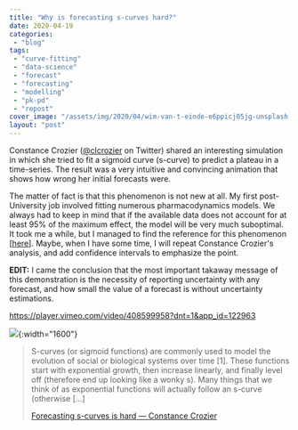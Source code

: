 ```yaml
---
title: "Why is forecasting s-curves hard?"
date: 2020-04-19
categories: 
 - "blog"
tags: 
 - "curve-fitting"
 - "data-science"
 - "forecast"
 - "forecasting"
 - "modelling"
 - "pk-pd"
 - "repost"
cover_image: "/assets/img/2020/04/wim-van-t-einde-e6ppicj05jg-unsplash.jpg"
layout: "post"
---
```


Constance Crozier ([@clcrozier](https://twitter.com/clcrozier/status/1251148890595708938) on Twitter) shared an interesting simulation in which she tried to fit a sigmoid curve (s-curve) to predict a plateau in a time-series. The result was a very intuitive and convincing animation that shows how wrong her initial forecasts were.

The matter of fact is that this phenomenon is not new at all. My first post-University job involved fitting numerous pharmacodynamics models. We always had to keep in mind that if the available data does not account for at least 95% of the maximum effect, the model will be very much suboptimal. It took me a while, but I managed to find the reference for this phenomenon [[here](https://www.sciencedirect.com/science/article/abs/pii/S0022354915499873)]. Maybe, when I have some time, I will repeat Constance Crozier's analysis, and add confidence intervals to emphasize the point.

**EDIT:** I came the conclusion that the most important takaway message of this demonstration is the necessity of reporting uncertainty with any forecast, and how small the value of a forecast is without uncertainty estimations.

<https://player.vimeo.com/video/408599958?dnt=1&app_id=122963>

![](https://constancecrozier.files.wordpress.com/2020/04/smart_phones.png){:width="1600"}

> S-curves (or sigmoid functions) are commonly used to model the evolution of social or biological systems over time [1]. These functions start with exponential growth, then increase linearly, and finally level off (therefore end up looking like a wonky s). Many things that we think of as exponential functions will actually follow an s-curve (otherwise […]  
> 
> [Forecasting s-curves is hard — Constance Crozier](http://constancecrozier.com/2020/04/16/forecasting-s-curves-is-hard/)
